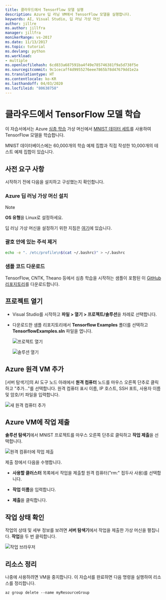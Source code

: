 ```yaml
---
title: 클라우드에서 TensorFlow 모델 실행
description: Azure 딥 러닝 VM에서 TensorFlow 모델을 실행합니다.
keywords: AI, Visual Studio, 딥 러닝 가상 머신
author: jillre
ms.author: jillfra
manager: jillfra
monikerRange: vs-2017
ms.date: 11/13/2017
ms.topic: tutorial
ms.devlang: python
ms.workload:
- multiple
ms.openlocfilehash: 6cd833a687591ba4f49e785746381f9a5d738f5e
ms.sourcegitcommit: 9c1cecaff4d9955276eee7865b78d47679dd1e2a
ms.translationtype: HT
ms.contentlocale: ko-KR
ms.lasthandoff: 04/03/2020
ms.locfileid: "80638758"
---
```

# <a name="train-a-tensorflow-model-in-the-cloud"></a>클라우드에서 TensorFlow 모델 학습

이 자습서에서는 Azure [심층 학습](http://yann.lecun.com/exdb/mnist/) 가상 머신에서 [MNIST 데이터 세트](/azure/machine-learning/data-science-virtual-machine/deep-learning-dsvm-overview)를 사용하여 TensorFlow 모델을 학습합니다.

MNIST 데이터베이스에는 60,000개의 학습 예제 집합과 직접 작성한 10,000개의 테스트 예제 집합이 있습니다.

## <a name="prerequisites"></a>사전 요구 사항
시작하기 전에 다음을 설치하고 구성했는지 확인합니다.

### <a name="setup-azure-deep-learning-virtual-machine"></a>Azure 딥 러닝 가상 머신 설치

> [!NOTE]
> **OS 유형**을 Linux로 설정하세요.

딥 러닝 가상 머신을 설정하기 위한 지침은 [여기](/azure/machine-learning/data-science-virtual-machine/provision-deep-learning-dsvm)에 있습니다.

### <a name="remove-comment-in-parens"></a>괄호 안에 있는 주석 제거

```bash
echo -e ". /etc/profile\n$(cat ~/.bashrc)" > ~/.bashrc
```

### <a name="download-sample-code"></a>샘플 코드 다운로드

TensorFlow, CNTK, Theano 등에서 심층 학습을 시작하는 샘플이 포함된 이 [GitHub 리포지토리](https://github.com/Microsoft/samples-for-ai)를 다운로드합니다.

## <a name="open-project"></a>프로젝트 열기

- Visual Studio를 시작하고 **파일 > 열기 > 프로젝트/솔루션**을 차례로 선택합니다.

- 다운로드한 샘플 리포지토리에서 **Tensorflow Examples** 폴더를 선택하고 **TensorflowExamples.sln** 파일을 엽니다.

   ![프로젝트 열기](media/tensorflow-local/open-project.png)

   ![솔루션 열기](media/tensorflow-local/open-solution.png)

## <a name="add-azure-remote-vm"></a>Azure 원격 VM 추가

[서버 탐색기]의 AI 도구 노드 아래에서 **원격 컴퓨터** 노드를 마우스 오른쪽 단추로 클릭하고 "추가..."를 선택합니다. 원격 컴퓨터 표시 이름, IP 호스트, SSH 포트, 사용자 이름 및 암호/키 파일을 입력합니다.

![새 원격 컴퓨터 추가](media/tensorflow-vm/add-remote-vm.png)

## <a name="submit-job-to-azure-vm"></a>Azure VM에 작업 제출
**솔루션 탐색기**에서 MNIST 프로젝트를 마우스 오른쪽 단추로 클릭하고 **작업 제출**을 선택합니다.

![원격 컴퓨터에 작업 제출](media/tensorflow-vm/job-submission.png)

제출 창에서 다음을 수행합니다.

- **사용할 클러스터** 목록에서 작업을 제출할 원격 컴퓨터("rm:" 접두사 사용)를 선택합니다.

- **작업 이름**을 입력합니다.

- **제출**을 클릭합니다.

## <a name="check-status-of-job"></a>작업 상태 확인
작업의 상태 및 세부 정보를 보려면 **서버 탐색기**에서 작업을 제출한 가상 머신을 펼칩니다. **작업**을 두 번 클릭합니다.

![작업 브라우저](media/tensorflow-vm/job-browser.png)

## <a name="clean-up-resources"></a>리소스 정리

나중에 사용하려면 VM을 중지합니다. 이 자습서를 완료하면 다음 명령을 실행하여 리소스를 정리합니다.

```azurecli-interactive
az group delete --name myResourceGroup
```

